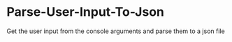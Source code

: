 # Parse-User-Input-To-Json
Get the user input from the console arguments and parse them to a json file
